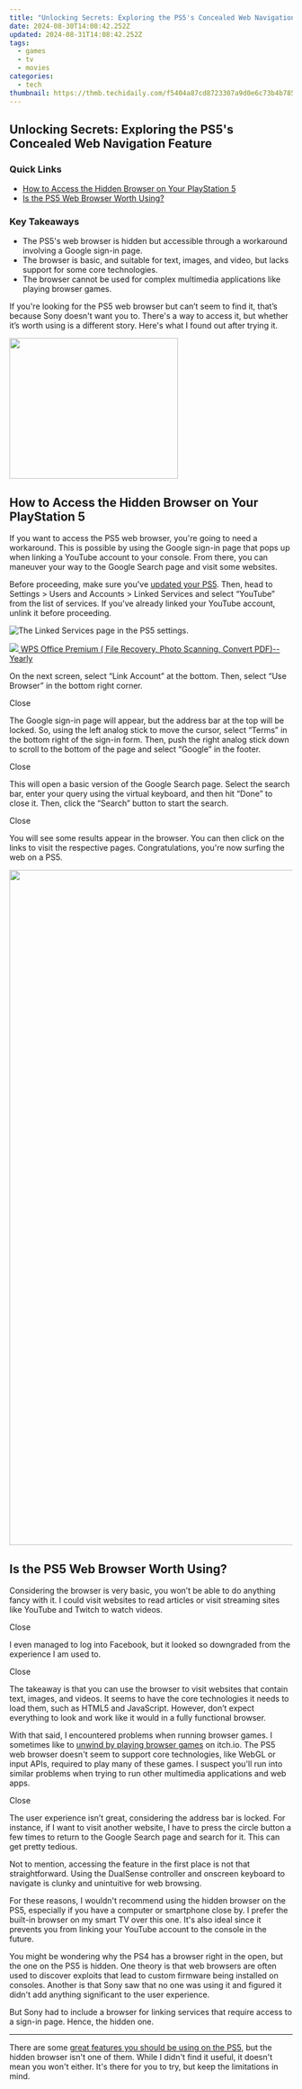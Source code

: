 ```yaml
---
title: "Unlocking Secrets: Exploring the PS5's Concealed Web Navigation Feature"
date: 2024-08-30T14:08:42.252Z
updated: 2024-08-31T14:08:42.252Z
tags:
  - games
  - tv
  - movies
categories:
  - tech
thumbnail: https://thmb.techidaily.com/f5404a87cd8723307a9d0e6c73b4b785c1ac7bfa81bbe5b64a2be76707a27a2f.jpg
---
```


## Unlocking Secrets: Exploring the PS5's Concealed Web Navigation Feature

### Quick Links

* [How to Access the Hidden Browser on Your PlayStation 5](https://some-approaches.techidaily.com/ultimate-acceleration-manual-boosting-fb-video-speed-with-top-tools-for-2024/)
* [Is the PS5 Web Browser Worth Using?](https://fix-guide.techidaily.com/play-store-stuck-on-downloading-of-lava-yuva-3-7-ways-to-resolve-drfone-by-drfone-fix-android-problems-fix-android-problems/)

### Key Takeaways

* The PS5's web browser is hidden but accessible through a workaround involving a Google sign-in page.
* The browser is basic, and suitable for text, images, and video, but lacks support for some core technologies.
* The browser cannot be used for complex multimedia applications like playing browser games.

 If you're looking for the PS5 web browser but can’t seem to find it, that’s because Sony doesn't want you to. There's a way to access it, but whether it’s worth using is a different story. Here's what I found out after trying it.

<!-- affiliate ads begin -->
<a href="https://boody-eco-wear.pxf.io/c/5597632/1567905/13846" target="_top" id="1567905"><img src="//a.impactradius-go.com/display-ad/13846-1567905" border="0" alt="" width="300" height="250"/></a><img height="0" width="0" src="https://imp.pxf.io/i/5597632/1567905/13846" style="position:absolute;visibility:hidden;" border="0" />
<!-- affiliate ads end -->
##  How to Access the Hidden Browser on Your PlayStation 5

 If you want to access the PS5 web browser, you're going to need a workaround. This is possible by using the Google sign-in page that pops up when linking a YouTube account to your console. From there, you can maneuver your way to the Google Search page and visit some websites.

 Before proceeding, make sure you've [updated your PS5](https://screen-sharing-recording.techidaily.com/best-3ip-top-audio-capture-apps-for-2024/). Then, head to Settings > Users and Accounts > Linked Services and select “YouTube” from the list of services. If you've already linked your YouTube account, unlink it before proceeding.

![The Linked Services page in the PS5 settings.](https://static1.howtogeekimages.com/wordpress/wp-content/uploads/2024/06/linked-services-ps5.png) 

<!-- affiliate ads begin -->
<a href="https://secure.2checkout.com/order/checkout.php?PRODS=38729081&QTY=1&AFFILIATE=108875&CART=1"><img src="https://website-prod.cache.wpscdn.com/img/wps-spreadsheet-free-excel-editor-online-offline-1x.93e269d.png" border="0">
WPS Office Premium ( File Recovery, Photo Scanning, Convert PDF)--Yearly</a>
<!-- affiliate ads end -->
 On the next screen, select “Link Account” at the bottom. Then, select “Use Browser” in the bottom right corner.

Close 

 The Google sign-in page will appear, but the address bar at the top will be locked. So, using the left analog stick to move the cursor, select “Terms” in the bottom right of the sign-in form. Then, push the right analog stick down to scroll to the bottom of the page and select “Google” in the footer.

Close 

 This will open a basic version of the Google Search page. Select the search bar, enter your query using the virtual keyboard, and then hit “Done” to close it. Then, click the “Search” button to start the search.

Close 

 You will see some results appear in the browser. You can then click on the links to visit the respective pages. Congratulations, you're now surfing the web on a PS5.

<!-- affiliate ads begin -->
<a href="https://ukaidot.sjv.io/c/5597632/1793233/19578" target="_top" id="1793233"><img src="//a.impactradius-go.com/display-ad/19578-1793233" border="0" alt="" width="1200" height="1200"/></a><img height="0" width="0" src="https://imp.pxf.io/i/5597632/1793233/19578" style="position:absolute;visibility:hidden;" border="0" />
<!-- affiliate ads end -->
##  Is the PS5 Web Browser Worth Using?

 Considering the browser is very basic, you won’t be able to do anything fancy with it. I could visit websites to read articles or visit streaming sites like YouTube and Twitch to watch videos.

Close 

 I even managed to log into Facebook, but it looked so downgraded from the experience I am used to.

Close 

 The takeaway is that you can use the browser to visit websites that contain text, images, and videos. It seems to have the core technologies it needs to load them, such as HTML5 and JavaScript. However, don’t expect everything to look and work like it would in a fully functional browser.

 With that said, I encountered problems when running browser games. I sometimes like to [unwind by playing browser games](https://screen-sharing-recording.techidaily.com/streamlined-strategies-for-powerpoint-recordings-for-2024/) on itch.io. The PS5 web browser doesn't seem to support core technologies, like WebGL or input APIs, required to play many of these games. I suspect you'll run into similar problems when trying to run other multimedia applications and web apps.

Close 

 The user experience isn’t great, considering the address bar is locked. For instance, if I want to visit another website, I have to press the circle button a few times to return to the Google Search page and search for it. This can get pretty tedious.

 Not to mention, accessing the feature in the first place is not that straightforward. Using the DualSense controller and onscreen keyboard to navigate is clunky and unintuitive for web browsing.

 For these reasons, I wouldn't recommend using the hidden browser on the PS5, especially if you have a computer or smartphone close by. I prefer the built-in browser on my smart TV over this one. It's also ideal since it prevents you from linking your YouTube account to the console in the future.

 You might be wondering why the PS4 has a browser right in the open, but the one on the PS5 is hidden. One theory is that web browsers are often used to discover exploits that lead to custom firmware being installed on consoles. Another is that Sony saw that no one was using it and figured it didn't add anything significant to the user experience.

 But Sony had to include a browser for linking services that require access to a sign-in page. Hence, the hidden one.

---

 There are some [great features you should be using on the PS5](https://youtube-tips.techidaily.com/ed-link-length-limit-check-out-these-5-youtube-minisizers/), but the hidden browser isn't one of them. While I didn't find it useful, it doesn't mean you won't either. It's there for you to try, but keep the limitations in mind.

<ins class="adsbygoogle"
     style="display:block"
     data-ad-format="autorelaxed"
     data-ad-client="ca-pub-7571918770474297"
     data-ad-slot="1223367746"></ins>



<ins class="adsbygoogle"
     style="display:block"
     data-ad-client="ca-pub-7571918770474297"
     data-ad-slot="8358498916"
     data-ad-format="auto"
     data-full-width-responsive="true"></ins>


